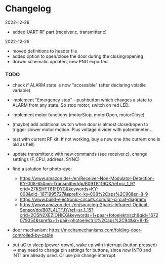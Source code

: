 # Changelog
2022-12-29
- added UART RF part (receiver.c, transmitter.c)

2022-12-26
- moved definitions to header file
- added option to open/close the door during the closing/opening
- drawio schematic updated, new PNG exported

### TODO
- check if ALARM state is now "accessible" (after declaring volatile variable).
- implement "Emergency stop" - pushbutton which changes a state to ALARM from any state. So stop motor, switch on red LED.
- implement motor functions (motorStop, motorOpen, motorClose).
- (maybe) add additional switch when door is almost closed/open to trigger slower motor motion. Plus voltage divider with potentimeter ...
- test with current RF kit. If not working, buy a new one (the current one is old as hell)
- update transmitter.c with new commands (see receiver.c), change settings (F_CPU, address, SYNC)
- find a solution for photo-eye:
  + https://www.amazon.de/-/en/Receiver-Non-Modulator-Detection-KY-008-650nm-Transmitter/dp/B09TK119QX/ref=sr_1_9?crid=27KSHFT81FDYG&keywords=KY-008&qid=1671995727&sprefix=ky-008%2Caps%2C98&sr=8-9
  + https://www.build-electronic-circuits.com/ldr-circuit-diagram/
  + https://www.amazon.de/-/en/sourcing-2pairs-Infrared-Optical-Sensor/dp/B07L4LTFJY/ref=sr_1_15?crid=2OSN2XEZIOHKX&keywords=1+paar+fotoelektrisch&qid=1672079354&sprefix=1+pair+photoelectric%2Caps%2C94&sr=8-15

- door mechanism: https://mechamechanisms.com/folding-door-controlled-by-cable
- put uC to sleep (power-down), wake up with interrupt (button pressed) => may need to change pin settings for buttons, since now INT0 and INT1 are already used. Or use pin change interrupt.
